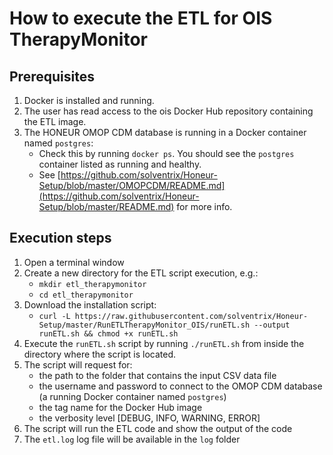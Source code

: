 # How to execute the ETL for OIS TherapyMonitor

## Prerequisites
1. Docker is installed and running.
2. The user has read access to the ois Docker Hub repository containing the ETL image.
3. The HONEUR OMOP CDM database is running in a Docker container named `postgres`:
    * Check this by running `docker ps`. You should see the `postgres` container listed as running and healthy.
    * See [https://github.com/solventrix/Honeur-Setup/blob/master/OMOPCDM/README.md](https://github.com/solventrix/Honeur-Setup/blob/master/README.md) for more info.

## Execution steps
1. Open a terminal window 
2. Create a new directory for the ETL script execution, e.g.:
   * `mkdir etl_therapymonitor`
   * `cd etl_therapymonitor`
2. Download the installation script:
    * `curl -L https://raw.githubusercontent.com/solventrix/Honeur-Setup/master/RunETLTherapyMonitor_OIS/runETL.sh --output runETL.sh && chmod +x runETL.sh`
3. Execute the `runETL.sh` script by running `./runETL.sh` from inside the directory where the script is located.
4. The script will request for:
    * the path to the folder that contains the input CSV data file
    * the username and password to connect to the OMOP CDM database (a running Docker container named `postgres`)
    * the tag name for the Docker Hub image
    * the verbosity level [DEBUG, INFO, WARNING, ERROR]
5. The script will run the ETL code and show the output of the code
6. The `etl.log` log file will be available in the `log` folder
